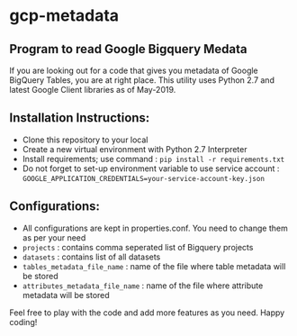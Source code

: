 gcp-metadata
============

## Program to read Google Bigquery Medata

If you are looking out for a code that gives you metadata of Google BigQuery Tables, you are at right place.
This utility uses Python 2.7 and latest Google Client libraries as of May-2019.

## Installation Instructions:
* Clone this repository to your local
* Create a new virtual environment with Python 2.7 Interpreter
* Install requirements; use command : `pip install -r requirements.txt`
* Do not forget to set-up environment variable to use service account : `GOOGLE_APPLICATION_CREDENTIALS=your-service-account-key.json`

## Configurations:
* All configurations are kept in properties.conf. You need to change them as per your need
* `projects` : contains comma seperated list of Bigquery projects
* `datasets` : contains list of all datasets
* `tables_metadata_file_name` : name of the file where table metadata will be stored
* `attributes_metadata_file_name` : name of the file where attribute metadata will be stored 

Feel free to play with the code and add more features as you need. Happy coding!
